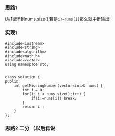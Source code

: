### 思路1

i从1循环到nums.size(),若是`i!=nums[i]`那么就中断输出i

### 实现1
```
#include<iostream>
#include<string>
#include<algorithm>
#include<math.h>
#include<vector>
using namespace std;


class Solution {
public:
    int getMissingNumber(vector<int>& nums) {
        int i = 0;
        for(i; i < nums.size();i++) {
            if(i!=nums[i]) break;
        }
        return i ;
    }
};
```

### 思路2 二分 （以后再说